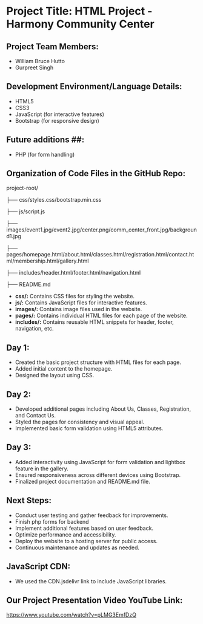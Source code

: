 # Project Title: HTML Project - Harmony Community Center

## Project Team Members:

- William Bruce Hutto
- Gurpreet Singh

## Development Environment/Language Details:

- HTML5
- CSS3
- JavaScript (for interactive features)
- Bootstrap (for responsive design)


## Future additions ##:

- PHP (for form handling) 

## Organization of Code Files in the GitHub Repo:

project-root/

├── css/styles.css/bootstrap.min.css

├── js/script.js

├── images/event1.jpg/event2.jpg/center.png/comm_center_front.jpg/background1.jpg

├── pages/homepage.html/about.html/classes.html/registration.html/contact.html/membership.html/gallery.html

├── includes/header.html/footer.html/navigation.html

├── README.md


- **css/:** Contains CSS files for styling the website.
- **js/:** Contains JavaScript files for interactive features.
- **images/:** Contains image files used in the website.
- **pages/:** Contains individual HTML files for each page of the website.
- **includes/:** Contains reusable HTML snippets for header, footer, navigation, etc.

## Day 1:

- Created the basic project structure with HTML files for each page.
- Added initial content to the homepage.
- Designed the layout using CSS.

## Day 2:

- Developed additional pages including About Us, Classes, Registration, and Contact Us.
- Styled the pages for consistency and visual appeal.
- Implemented basic form validation using HTML5 attributes.

## Day 3:

- Added interactivity using JavaScript for form validation and lightbox feature in the gallery.
- Ensured responsiveness across different devices using Bootstrap.
- Finalized project documentation and README.md file.

## Next Steps:

- Conduct user testing and gather feedback for improvements.
- Finish php forms for backend
- Implement additional features based on user feedback.
- Optimize performance and accessibility.
- Deploy the website to a hosting server for public access.
- Continuous maintenance and updates as needed.

## JavaScript CDN:

- We used the CDN.jsdelivr link to include JavaScript libraries.

## Our Project Presentation Video YouTube Link:

https://www.youtube.com/watch?v=pLMG3EmfDzQ
